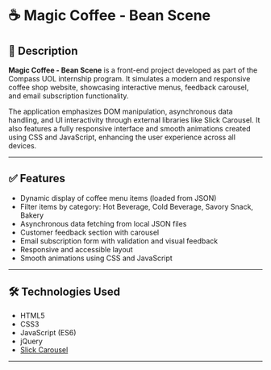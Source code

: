 # ☕ Magic Coffee - Bean Scene

## 📖 Description

**Magic Coffee - Bean Scene** is a front-end project developed as part of the Compass UOL internship program. It simulates a modern and responsive coffee shop website, showcasing interactive menus, feedback carousel, and email subscription functionality.

The application emphasizes DOM manipulation, asynchronous data handling, and UI interactivity through external libraries like Slick Carousel. It also features a fully responsive interface and smooth animations created using CSS and JavaScript, enhancing the user experience across all devices.

---

## ✅ Features

- Dynamic display of coffee menu items (loaded from JSON)
- Filter items by category: Hot Beverage, Cold Beverage, Savory Snack, Bakery
- Asynchronous data fetching from local JSON files
- Customer feedback section with carousel
- Email subscription form with validation and visual feedback
- Responsive and accessible layout
- Smooth animations using CSS and JavaScript

---

## 🛠 Technologies Used

- HTML5
- CSS3
- JavaScript (ES6)
- jQuery
- [Slick Carousel](https://kenwheeler.github.io/slick/)

---